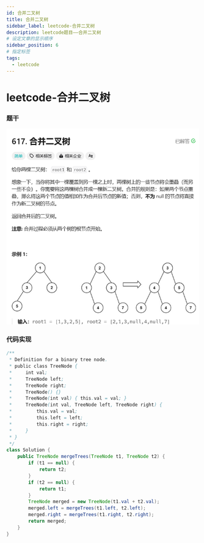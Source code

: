 ```yaml
---
id: 合并二叉树
title: 合并二叉树
sidebar_label: leetcode-合并二叉树
description: leetcode题目——合并二叉树
# 设定文章的显示顺序
sidebar_position: 6
# 指定标签
tags:
  - leetcode
---
```


# leetcode-合并二叉树

### 题干
![合并二叉树题目描述](../../../static/leetcode-题干/合并二叉树.png)

### 代码实现

```java title="Java Code" showLineNumbers {18,19,20,21,22,23}
/**
 * Definition for a binary tree node.
 * public class TreeNode {
 *     int val;
 *     TreeNode left;
 *     TreeNode right;
 *     TreeNode() {}
 *     TreeNode(int val) { this.val = val; }
 *     TreeNode(int val, TreeNode left, TreeNode right) {
 *         this.val = val;
 *         this.left = left;
 *         this.right = right;
 *     }
 * }
 */
class Solution {
    public TreeNode mergeTrees(TreeNode t1, TreeNode t2) {
        if (t1 == null) {
            return t2;
        }
        if (t2 == null) {
            return t1;
        }
        TreeNode merged = new TreeNode(t1.val + t2.val);
        merged.left = mergeTrees(t1.left, t2.left);
        merged.right = mergeTrees(t1.right, t2.right);
        return merged;
    }
}
```